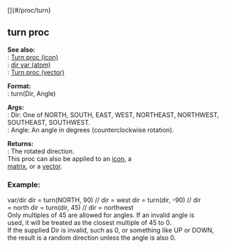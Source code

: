[]{#/proc/turn}    
## turn proc    
**See also:**    
:   [Turn proc (icon)](/ref/icon/proc/Turn/Turn.md)    
:   [dir var (atom)](/ref/atom/var/dir/dir.md)    
:   [Turn proc (vector)](/ref/vector/proc/Turn/Turn.md)    
<!-- -->    
**Format:**    
:   turn(Dir, Angle)    
<!-- -->    
**Args:**    
:   Dir: One of NORTH, SOUTH, EAST, WEST, NORTHEAST, NORTHWEST,    
    SOUTHEAST, SOUTHWEST.    
:   Angle: An angle in degrees (counterclockwise rotation).    
<!-- -->    
**Returns:**    
:   The rotated direction.    
This proc can also be applied to an [icon](/ref/proc/turn/icon/icon.md), a    
[matrix](/ref/proc/turn/matrix/matrix.md), or a [vector](/ref/proc/turn/vector/vector.md).    
### Example:    
var/dir dir = turn(NORTH, 90) // dir = west dir = turn(dir, -90) // dir    
= north dir = turn(dir, 45) // dir = northwest    
Only multiples of 45 are allowed for angles. If an invalid angle is    
used, it will be treated as the closest multiple of 45 to 0.    
If the supplied Dir is invalid, such as 0, or something like UP or DOWN,    
the result is a random direction unless the angle is also 0.  